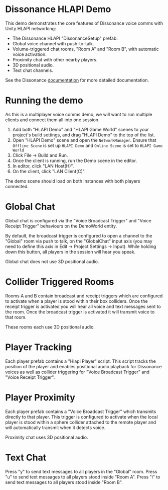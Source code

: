 Dissonance HLAPI Demo
=====================

This demo demonstrates the core features of Dissonance voice comms with Unity HLAPI networking:

* The Dissonance HLAPI "DissonanceSetup" prefab.
* Global voice channel with push-to-talk.
* Volume-triggered chat rooms, "Room A" and "Room B", with automatic voice activation.
* Proximity chat with other nearby players.
* 3D positional audio.
* Text chat channels.

See the Dissonance [documentation](https://dissonance.readthedocs.io/en/latest/) for more detailed documentation.

Running the demo
================

As this is a multiplayer voice comms demo, we will want to run multiple clients and connect them all into one session.

1. Add both "HLAPI Demo" and "HLAPI Game World" scenes to your project's build settings, and drag "HLAPI Demo" to the top of the list.
2. Open "HLAPI Demo" scene and open the `NetworkManager`. Ensure that `Offline Scene` is set up `HLAPI Demo` and `Online Scene` is set to `HLAPI Game World`
3. Click File -> Build and Run.
4. Once the client is running, run the Demo scene in the editor.
5. In editor, click "LAN Host(H)".
6. On the client, click "LAN Client(C)".

The demo scene should load on both instances with both players connected.

Global Chat
===========

Global chat is configured via the "Voice Broadcast Trigger" and "Voice Receipt Trigger" behaviours on the DemoWorld entity.

By default, the broadcast trigger is configured to open a channel to the "Global" room via push to talk, on the "GlobalChat" input axis (you may need to define this axis in Edit -> Project Settings -> Input). While holding down this button, all players in the session will hear you speak.

Global chat does not use 3D positional audio.

Collider Triggered Rooms
========================

Rooms A and B contain broadcast and receipt triggers which are configured to activate when a player is stood within their box colliders. Once the receipt trigger is activated you will hear all voice and text messages sent to the room. Once the broadcast trigger is activated it will transmit voice to that room.

These rooms each use 3D positional audio.

Player Tracking
===============

Each player prefab contains a "Hlapi Player" script. This script tracks the position of the player and enables positional audio playback for Dissonance voices as well as collider triggering for "Voice Broadcast Trigger" and "Voice Receipt Trigger".

Player Proximity
================

Each player prefab contains a "Voice Broadcast Trigger" which transmits directly to that player. This trigger is configured to activate when the local player is stood within a sphere collider attached to the remote player and will automatically transmit when it detects voice.

Proximity chat uses 3D positional audio.

Text Chat
=========

Press "y" to send text messages to all players in the "Global" room.
Press "u" to send text messages to all players stood inside "Room A".
Press "i" to send text messages to all players stood inside "Room B".